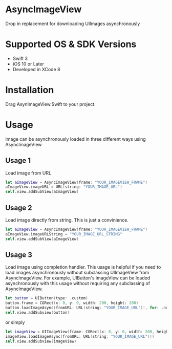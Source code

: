 # AsyncImageView
Drop in replacement for downloading UIImages asynchronously

# Supported OS & SDK Versions
* Swift 3
* iOS 10 or Later
* Developed in XCode 8

# Installation
Drag AsynImageView.Swift to your project.

# Usage
Image can be asynchronously loaded in three different ways using AsyncImageView

## Usage 1
Load image from URL
```Swift
let aImageView = AsyncImageView(frame: "YOUR_IMAGEVIEW_FRAME")
aImageView.imageURL = URL(string: "YOUR_IMAGE_URL")
self.view.addSubView(aImageView)
```

## Usage 2
Load image directly from string. This is just a convinience.
```Swift
let aImageView = AsyncImageView(frame: "YOUR_IMAGEVIEW_FRAME")
aImageView.imageURLString = "YOUR_IMAGE_URL_STRING"
self.view.addSubView(aImageView)
```

## Usage 3
Load image using completion handler. This usage is helpful if you need to load images asynchronously without subclassing UIImageView from AsyncImageView. 
For example, UIButton's imageView can be loaded asynchronously with this usage without requiring any subclassing of AsyncImageView.
```Swift
let button = UIButton(type: .custom)
button.frame = CGRect(x: 0, y: 0, width: 200, height: 200)
button.loadImageAsync(fromURL: URL(string: "YOUR_IMAGE_URL")!, for: .normal) 
self.view.addSubview(button)
```
or simply
```Swift
let imageView = UIImageView(frame: CGRect(x: 0, y: 0, width: 200, height: 200))
imageView.loadImageAsync(fromURL: URL(string: "YOUR_IMAGE_URL")!)
self.view.addSubview(imageView)
```
